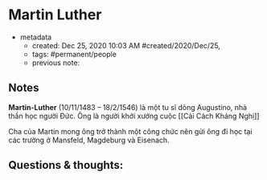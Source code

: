 # Martin Luther

- metadata
	- created: Dec 25, 2020 10:03 AM #created/2020/Dec/25,
	- tags: #permanent/people 
	- previous note:

## Notes
**Martin-Luther** (10/11/1483 – 18/2/1546) là một tu sĩ dòng Augustino, nhà thần học người Đức. Ông là người khởi xướng cuộc [[Cải Cách Kháng Nghị]] 

Cha của Martin mong ông trở thành một công chức nên gửi ông đi học tại các trường ở Mansfeld, Magdeburg và Eisenach.

## Questions & thoughts:


